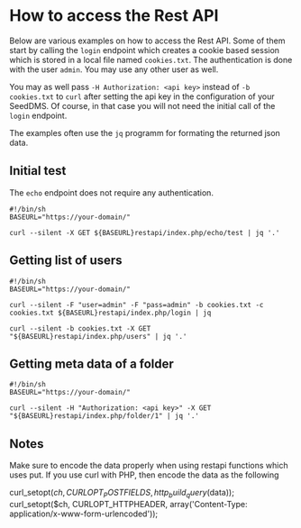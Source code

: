 # How to access the Rest API

Below are various examples on how to access the Rest API. Some of them
start by calling the `login` endpoint which creates a cookie based
session which is stored in a local file named `cookies.txt`.
The authentication is done with the user `admin`. You may use any other
user as well.

You may as well pass `-H Authorization: <api key>` instead of `-b cookies.txt`
to `curl` after setting the api key in the configuration of your SeedDMS.
Of course, in that case you will not need the initial call of the `login`
endpoint.

The examples often use the `jq` programm for formating the returned
json data.

## Initial test

The `echo` endpoint does not require any authentication.

```
#!/bin/sh
BASEURL="https://your-domain/"

curl --silent -X GET ${BASEURL}restapi/index.php/echo/test | jq '.'

```

## Getting list of users

```
#!/bin/sh
BASEURL="https://your-domain/"

curl --silent -F "user=admin" -F "pass=admin" -b cookies.txt -c cookies.txt ${BASEURL}restapi/index.php/login | jq

curl --silent -b cookies.txt -X GET "${BASEURL}restapi/index.php/users" | jq '.'
```

## Getting meta data of a folder

```
#!/bin/sh
BASEURL="https://your-domain/"

curl --silent -H "Authorization: <api key>" -X GET "${BASEURL}restapi/index.php/folder/1" | jq '.'
```
## Notes

Make sure to encode the data properly when using restapi functions which uses
put. If you use curl with PHP, then encode the data as the following

  curl_setopt($ch, CURLOPT_POSTFIELDS, http_build_query($data));
  curl_setopt($ch, CURLOPT_HTTPHEADER, array('Content-Type: application/x-www-form-urlencoded'));

